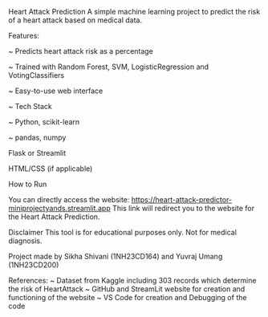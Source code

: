 Heart Attack Prediction
A simple machine learning project to predict the risk of a heart attack based on medical data.

Features:

~ Predicts heart attack risk as a percentage

~ Trained with Random Forest, SVM, LogisticRegression and VotingClassifiers

~ Easy-to-use web interface

~ Tech Stack

~ Python, scikit-learn

~ pandas, numpy

Flask or Streamlit

HTML/CSS (if applicable)

How to Run

You can directly access the website: https://heart-attack-predictor-miniprojectyands.streamlit.app 
This link will redirect you to the website for the Heart Attack Prediction.

Disclaimer
This tool is for educational purposes only. Not for medical diagnosis.


Project made by Sikha Shivani (1NH23CD164) and Yuvraj Umang (1NH23CD200)

References:
 ~ Dataset from Kaggle including 303 records which determine the risk of HeartAttack 
 ~ GitHub and StreamLit website for creation and functioning of the website
 ~ VS Code for creation and Debugging of the code
 
